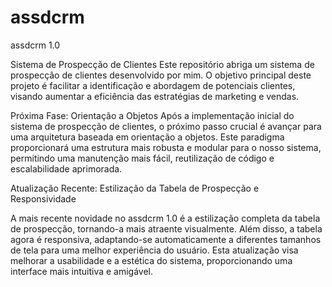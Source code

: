 # assdcrm
assdcrm 1.0


Sistema de Prospecção de Clientes
Este repositório abriga um sistema de prospecção de clientes desenvolvido por mim. O objetivo principal deste projeto é facilitar a identificação e abordagem de potenciais clientes, visando aumentar a eficiência das estratégias de marketing e vendas.

Próxima Fase: Orientação a Objetos
Após a implementação inicial do sistema de prospecção de clientes, o próximo passo crucial é avançar para uma arquitetura baseada em orientação a objetos. Este paradigma proporcionará uma estrutura mais robusta e modular para o nosso sistema, permitindo uma manutenção mais fácil, reutilização de código e escalabilidade aprimorada.

Atualização Recente: Estilização da Tabela de Prospecção e Responsividade

A mais recente novidade no assdcrm 1.0 é a estilização completa da tabela de prospecção, tornando-a mais atraente visualmente. Além disso, a tabela agora é responsiva, adaptando-se automaticamente a diferentes tamanhos de tela para uma melhor experiência do usuário. Esta atualização visa melhorar a usabilidade e a estética do sistema, proporcionando uma interface mais intuitiva e amigável.

